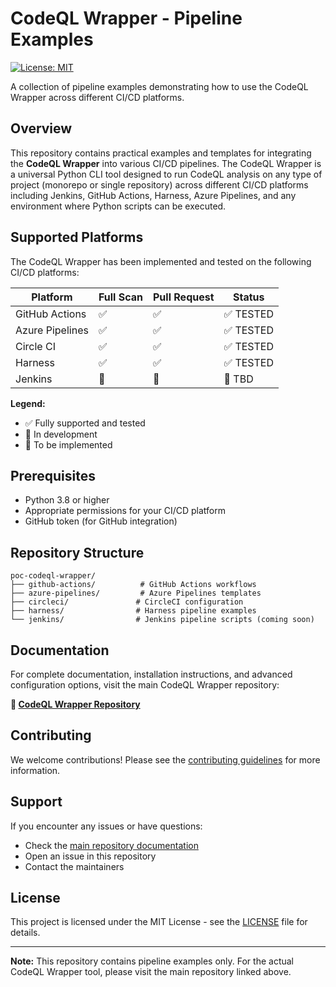 # CodeQL Wrapper - Pipeline Examples

[![License: MIT](https://img.shields.io/badge/License-MIT-yellow.svg)](https://opensource.org/licenses/MIT)

A collection of pipeline examples demonstrating how to use the CodeQL Wrapper across different CI/CD platforms.

## Overview

This repository contains practical examples and templates for integrating the **CodeQL Wrapper** into various CI/CD pipelines. The CodeQL Wrapper is a universal Python CLI tool designed to run CodeQL analysis on any type of project (monorepo or single repository) across different CI/CD platforms including Jenkins, GitHub Actions, Harness, Azure Pipelines, and any environment where Python scripts can be executed.

## Supported Platforms

The CodeQL Wrapper has been implemented and tested on the following CI/CD platforms:

| Platform | Full Scan | Pull Request | Status |
|----------|-----------|--------------|--------|
| GitHub Actions | ✅ | ✅ | ✅ TESTED |
| Azure Pipelines | ✅ | ✅ | ✅ TESTED |
| Circle CI | ✅ | ✅ | ✅ TESTED |
| Harness | ✅ | ✅ | ✅ TESTED |
| Jenkins | 🔄 | 🔄 | 🚧 TBD |

**Legend:**

* ✅ Fully supported and tested
* 🔄 In development
* 🚧 To be implemented

## Prerequisites

* Python 3.8 or higher
* Appropriate permissions for your CI/CD platform
* GitHub token (for GitHub integration)

## Repository Structure

```
poc-codeql-wrapper/
├── github-actions/          # GitHub Actions workflows
├── azure-pipelines/         # Azure Pipelines templates
├── circleci/               # CircleCI configuration
├── harness/                # Harness pipeline examples
└── jenkins/                # Jenkins pipeline scripts (coming soon)
```

## Documentation

For complete documentation, installation instructions, and advanced configuration options, visit the main CodeQL Wrapper repository:

**🔗 [CodeQL Wrapper Repository](https://github.com/ModusCreate-Perdigao-GHAS-Playground/codeql-wrapper)**

## Contributing

We welcome contributions! Please see the [contributing guidelines](CONTRIBUTING.md) for more information.

## Support

If you encounter any issues or have questions:

* Check the [main repository documentation](https://github.com/ModusCreate-Perdigao-GHAS-Playground/codeql-wrapper)
* Open an issue in this repository
* Contact the maintainers

## License

This project is licensed under the MIT License - see the [LICENSE](LICENSE) file for details.

***

**Note:** This repository contains pipeline examples only. For the actual CodeQL Wrapper tool, please visit the main repository linked above.
